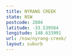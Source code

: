 ```yaml
---
title: NYRANG CREEK
state: NSW
postcode: 2804
latitude: -33.539564
longitude: 148.633991
url: /nsw/nyrang-creek/
layout: suburb
---
```

